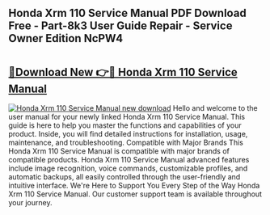 ## Honda Xrm 110 Service Manual PDF Download Free - Part-8k3 User Guide Repair - Service Owner Edition NcPW4

# <h2><a href="http://bc78957.oget.top/?id=Honda+Xrm+110+Service+Manual">🔗Download New 👉🔴 Honda Xrm 110 Service Manual</a></h2>

[![Honda Xrm 110 Service Manual new download](https://i.imgur.com/5g1atiW.png)](http://bc78957.oget.top/?id=Honda+Xrm+110+Service+Manual)
Hello and welcome to the user manual for your newly linked Honda Xrm 110 Service Manual. This guide is here to help you master the functions and capabilities of your product. Inside, you will find detailed instructions for installation, usage, maintenance, and troubleshooting. Compatible with Major Brands This Honda Xrm 110 Service Manual is compatible with major brands of compatible products. Honda Xrm 110 Service Manual advanced features include image recognition, voice commands, customizable profiles, and automatic backups, all easily controlled through the user-friendly and intuitive interface. We're Here to Support You Every Step of the Way Honda Xrm 110 Service Manual. Our customer support team is available throughout your journey.
